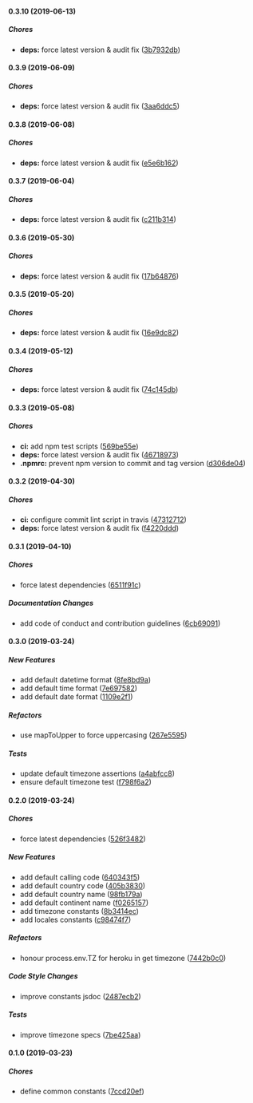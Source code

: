 #### 0.3.10 (2019-06-13)

##### Chores

* **deps:**  force latest version & audit fix ([3b7932db](https://github.com/lykmapipo/constants/commit/3b7932db18cd5790304a9bcf399e7287fe7d2e90))

#### 0.3.9 (2019-06-09)

##### Chores

* **deps:**  force latest version & audit fix ([3aa6ddc5](https://github.com/lykmapipo/constants/commit/3aa6ddc52a8954c9f92f78118f99a3df423b1b7f))

#### 0.3.8 (2019-06-08)

##### Chores

* **deps:**  force latest version & audit fix ([e5e6b162](https://github.com/lykmapipo/constants/commit/e5e6b16205d9fb751da1dac86c14a9cdfa286a57))

#### 0.3.7 (2019-06-04)

##### Chores

* **deps:**  force latest version & audit fix ([c211b314](https://github.com/lykmapipo/constants/commit/c211b3145c1203dc49de2b049db748ed2a095d3d))

#### 0.3.6 (2019-05-30)

##### Chores

* **deps:**  force latest version & audit fix ([17b64876](https://github.com/lykmapipo/constants/commit/17b64876b290ecfc64206d329ed7e39689d4003b))

#### 0.3.5 (2019-05-20)

##### Chores

* **deps:**  force latest version & audit fix ([16e9dc82](https://github.com/lykmapipo/constants/commit/16e9dc820290947602ffe636320abdce907a74ca))

#### 0.3.4 (2019-05-12)

##### Chores

* **deps:**  force latest version & audit fix ([74c145db](https://github.com/lykmapipo/constants/commit/74c145db99deadcdebbb37be21e8d4b52c3f9463))

#### 0.3.3 (2019-05-08)

##### Chores

* **ci:**  add npm test scripts ([569be55e](https://github.com/lykmapipo/constants/commit/569be55e3fcb3c7cb3e27a21db4ad38ef81d9717))
* **deps:**  force latest version & audit fix ([46718973](https://github.com/lykmapipo/constants/commit/467189732e6acf054a8291f7db40037717e29096))
* **.npmrc:**  prevent npm version to commit and tag version ([d306de04](https://github.com/lykmapipo/constants/commit/d306de04f380d8553a15fb15717b8c7f3d6f9570))

#### 0.3.2 (2019-04-30)

##### Chores

* **ci:**  configure commit lint script in travis ([47312712](https://github.com/lykmapipo/constants/commit/473127120680e3b714121bc581a800254d78141a))
* **deps:**  force latest version & audit fix ([f4220ddd](https://github.com/lykmapipo/constants/commit/f4220ddd61a8bc33f12569c3668fabc3ff218fa3))

#### 0.3.1 (2019-04-10)

##### Chores

*  force latest dependencies ([6511f91c](https://github.com/lykmapipo/constants/commit/6511f91c333fbbfc8c59a6482244e7f331c59523))

##### Documentation Changes

*  add code of conduct and contribution guidelines ([6cb69091](https://github.com/lykmapipo/constants/commit/6cb69091c97030ae1da5ea1a2fb0720ff4f84372))

#### 0.3.0 (2019-03-24)

##### New Features

*  add default datetime format ([8fe8bd9a](https://github.com/lykmapipo/constants/commit/8fe8bd9adf2bd87e4d51d00d84e43bf6fcf3f3a7))
*  add default time format ([7e697582](https://github.com/lykmapipo/constants/commit/7e69758289dd7474313c4268e0cfb4b60bac252f))
*  add default date format ([1109e2f1](https://github.com/lykmapipo/constants/commit/1109e2f156179dab8077d9c57a5b71f269305a77))

##### Refactors

*  use mapToUpper to force uppercasing ([267e5595](https://github.com/lykmapipo/constants/commit/267e5595e5ea5d9639fc4f71f67415d373775234))

##### Tests

*  update default timezone assertions ([a4abfcc8](https://github.com/lykmapipo/constants/commit/a4abfcc82fe95c48060228434df0c92c4f70b33e))
*  ensure default timezone test ([f798f6a2](https://github.com/lykmapipo/constants/commit/f798f6a2ee6118bd53cfd460891fbc793b759f92))

#### 0.2.0 (2019-03-24)

##### Chores

*  force latest dependencies ([526f3482](https://github.com/lykmapipo/constants/commit/526f34825fd5ee310ee7363c0f4f0a281eb8e34b))

##### New Features

*  add default calling code ([640343f5](https://github.com/lykmapipo/constants/commit/640343f584958ee57dbaa70a8934cc50009ddc8c))
*  add default country code ([405b3830](https://github.com/lykmapipo/constants/commit/405b38305521a38682365e7de1dc03aec963e3ec))
*  add default country name ([98fb179a](https://github.com/lykmapipo/constants/commit/98fb179a077455cf3fa32ba5c4dcb84679d6ba78))
*  add default continent name ([f0265157](https://github.com/lykmapipo/constants/commit/f026515747fc1b46298bc6eb49c8098d95acd507))
*  add timezone constants ([8b3414ec](https://github.com/lykmapipo/constants/commit/8b3414ec27e0e019a67fe1ef64afbab2d44f8f88))
*  add locales constants ([c98474f7](https://github.com/lykmapipo/constants/commit/c98474f7e5edcba28ebd4d5018349dd0d221903e))

##### Refactors

*  honour process.env.TZ for heroku in get timezone ([7442b0c0](https://github.com/lykmapipo/constants/commit/7442b0c0e4f493df65c523c2ecdb3421caea93e6))

##### Code Style Changes

*  improve constants jsdoc ([2487ecb2](https://github.com/lykmapipo/constants/commit/2487ecb284ec27516d5cc45a2982f6dc814ac7c4))

##### Tests

*  improve timezone specs ([7be425aa](https://github.com/lykmapipo/constants/commit/7be425aa15d3b710935b51492d7058bba44386fe))

#### 0.1.0 (2019-03-23)

##### Chores

*  define common constants ([7ccd20ef](https://github.com/lykmapipo/constants/commit/7ccd20efb394780cd30fb168bbf4343b61446834))

